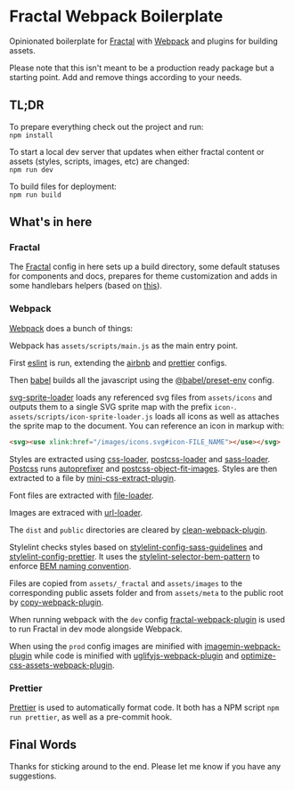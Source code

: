 # Fractal Webpack Boilerplate

Opinionated boilerplate for [Fractal](https://fractal.build/) with [Webpack](https://webpack.js.org/) and plugins for building assets.

Please note that this isn't meant to be a production ready package but a starting point. Add and remove things according to your needs.

## TL;DR

To prepare everything check out the project and run:<br>
`npm install`

To start a local dev server that updates when either fractal content or assets (styles, scripts, images, etc) are changed:<br>
`npm run dev`

To build files for deployment:<br>
`npm run build`

## What's in here

### Fractal

The [Fractal](https://fractal.build/) config in here sets up a build directory, some default statuses for components and docs, prepares for theme customization and adds in some handlebars helpers (based on [this](https://stackoverflow.com/questions/8853396/logical-operator-in-a-handlebars-js-if-conditional/31632215#31632215)).

### Webpack

[Webpack](https://webpack.js.org/) does a bunch of things:

Webpack has `assets/scripts/main.js` as the main entry point.

First [eslint](https://eslint.org/) is run, extending the [airbnb](https://github.com/airbnb/javascript/tree/master/packages/eslint-config-airbnb) and [prettier](https://github.com/prettier/eslint-config-prettier) configs.

Then [babel](https://babeljs.io/) builds all the javascript using the [@babel/preset-env](https://babeljs.io/docs/en/babel-preset-env) config.

[svg-sprite-loader](https://github.com/kisenka/svg-sprite-loader) loads any referenced svg files from `assets/icons` and outputs them to a single SVG sprite map with the prefix `icon-`. `assets/scripts/icon-sprite-loader.js` loads all icons as well as attaches the sprite map to the document. You can reference an icon in markup with:

```html
<svg><use xlink:href="/images/icons.svg#icon-FILE_NAME"></use></svg>
```

Styles are extracted using [css-loader](https://github.com/webpack-contrib/css-loader), [postcss-loader](https://github.com/postcss/postcss-loader) and [sass-loader](https://github.com/webpack-contrib/sass-loader). [Postcss](https://postcss.org/) runs [autoprefixer](https://github.com/postcss/autoprefixer) and [postcss-object-fit-images](https://github.com/ronik-design/postcss-object-fit-images). Styles are then extracted to a file by [mini-css-extract-plugin](https://github.com/webpack-contrib/mini-css-extract-plugin).

Font files are extracted with [file-loader](https://github.com/webpack-contrib/file-loader).

Images are extraced with [url-loader](https://github.com/webpack-contrib/url-loader).

The `dist` and `public` directories are cleared by [clean-webpack-plugin](https://github.com/johnagan/clean-webpack-plugin).

Stylelint checks styles based on [stylelint-config-sass-guidelines](https://github.com/bjankord/stylelint-config-sass-guidelines) and [stylelint-config-prettier](https://github.com/prettier/stylelint-config-prettier). It uses the [stylelint-selector-bem-pattern](https://github.com/simonsmith/stylelint-selector-bem-pattern) to enforce [BEM naming convention](https://en.bem.info/methodology/naming-convention/).

Files are copied from `assets/_fractal` and `assets/images` to the corresponding public assets folder and from `assets/meta` to the public root by [copy-webpack-plugin](https://github.com/webpack-contrib/copy-webpack-plugin).

When running webpack with the `dev` config [fractal-webpack-plugin](https://github.com/adamlindqvist/fractal-webpack-plugin) is used to run Fractal in dev mode alongside Webpack.

When using the `prod` config images are minified with [imagemin-webpack-plugin](https://github.com/Klathmon/imagemin-webpack-plugin) while code is minified with [uglifyjs-webpack-plugin](https://github.com/webpack-contrib/uglifyjs-webpack-plugin) and [optimize-css-assets-webpack-plugin](https://github.com/NMFR/optimize-css-assets-webpack-plugin).

### Prettier

[Prettier](https://prettier.io/) is used to automatically format code. It both has a NPM script `npm run prettier`, as well as a pre-commit hook.

## Final Words

Thanks for sticking around to the end. Please let me know if you have any suggestions.
